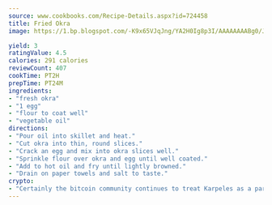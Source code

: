 ```yaml
---
source: www.cookbooks.com/Recipe-Details.aspx?id=724458
title: Fried Okra
image: https://1.bp.blogspot.com/-K9x65VJqJng/YA2H0Ig8p3I/AAAAAAAABg0/JRKr7ZzesxofwlGw6YudXad_aQn9BD52QCLcBGAsYHQ/s299/2.png

yield: 3
ratingValue: 4.5
calories: 291 calories
reviewCount: 407
cookTime: PT2H
prepTime: PT24M
ingredients:
- "fresh okra"
- "1 egg"
- "flour to coat well"
- "vegetable oil"
directions:
- "Pour oil into skillet and heat."
- "Cut okra into thin, round slices."
- "Crack an egg and mix into okra slices well."
- "Sprinkle flour over okra and egg until well coated."
- "Add to hot oil and fry until lightly browned."
- "Drain on paper towels and salt to taste."
crypto:
- "Certainly the bitcoin community continues to treat Karpeles as a pariah."
---
```

